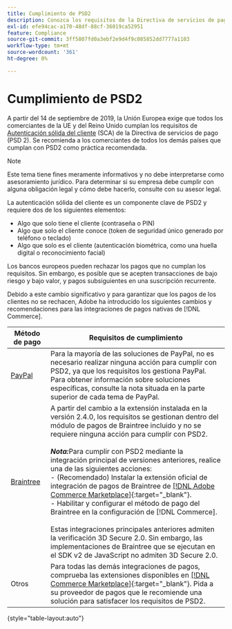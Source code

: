 ```yaml
---
title: Cumplimiento de PSD2
description: Conozca los requisitos de la Directiva de servicios de pago (PSD2) que podrían afectar a su tienda.
exl-id: efe94cac-a170-48df-88cf-36019ca52951
feature: Compliance
source-git-commit: 3ff5807fd0a3ebf2e9d4f9c085852dd7777a1103
workflow-type: tm+mt
source-wordcount: '361'
ht-degree: 0%

---
```


# Cumplimiento de PSD2

A partir del 14 de septiembre de 2019, la Unión Europea exige que todos los comerciantes de la UE y del Reino Unido cumplan los requisitos de [Autenticación sólida del cliente](https://www.cardinalcommerce.com/content-hub/mandates/psd2-sca/understanding-psd2-sca) (SCA) de la Directiva de servicios de pago (PSD 2). Se recomienda a los comerciantes de todos los demás países que cumplan con PSD2 como práctica recomendada.

>[!NOTE]
>
>Este tema tiene fines meramente informativos y no debe interpretarse como asesoramiento jurídico. Para determinar si su empresa debe cumplir con alguna obligación legal y cómo debe hacerlo, consulte con su asesor legal.

La autenticación sólida del cliente es un componente clave de PSD2 y requiere dos de los siguientes elementos:

- Algo que solo tiene el cliente (contraseña o PIN)
- Algo que solo el cliente conoce (token de seguridad único generado por teléfono o teclado)
- Algo que solo es el cliente (autenticación biométrica, como una huella digital o reconocimiento facial)

Los bancos europeos pueden rechazar los pagos que no cumplan los requisitos. Sin embargo, es posible que se acepten transacciones de bajo riesgo y bajo valor, y pagos subsiguientes en una suscripción recurrente.

Debido a este cambio significativo y para garantizar que los pagos de los clientes no se rechacen, Adobe ha introducido los siguientes cambios y recomendaciones para las integraciones de pagos nativas de [!DNL Commerce].

| Método de pago | Requisitos de cumplimiento |
|--- |--- |
| [PayPal](../stores-purchase/paypal.md) | Para la mayoría de las soluciones de PayPal, no es necesario realizar ninguna acción para cumplir con PSD2, ya que los requisitos los gestiona PayPal. Para obtener información sobre soluciones específicas, consulte la nota situada en la parte superior de cada tema de PayPal. |
| [Braintree](../stores-purchase/braintree.md) | A partir del cambio a la extensión instalada en la versión 2.4.0, los requisitos se gestionan dentro del módulo de pagos de Braintree incluido y no se requiere ninguna acción para cumplir con PSD2. <br /><br />**_Nota:_**&#x200B;Para cumplir con PSD2 mediante la integración principal de versiones anteriores, realice una de las siguientes acciones:<br/>- (Recomendado) Instalar la extensión oficial de integración de pagos de Braintree de [[!DNL Adobe Commerce Marketplace]](https://marketplace.magento.com/catalogsearch/result/?q=braintree#q=braintree&amp;idx=m2_cloud_prod_default_products&amp;p=0&amp;nR%5Bvisibility_search%5D%5B%3D%5D%5B0%5D=1){:target=&quot;_blank&quot;}.<br/>- Habilitar y configurar el método de pago del Braintree en la configuración de [!DNL Commerce].<br/><br/>Estas integraciones principales anteriores admiten la verificación 3D Secure 2.0. Sin embargo, las implementaciones de Braintree que se ejecutan en el SDK v2 de JavaScript no admiten 3D Secure 2.0. |
| Otros | Para todas las demás integraciones de pagos, comprueba las extensiones disponibles en [[!DNL Commerce Marketplace]](https://marketplace.magento.com/extensions/payments-security/payment-integration.html?_ga=2.108129217.2105547619.1564067043-238341041.1564067043){:target=&quot;_blank&quot;}. Pida a su proveedor de pagos que le recomiende una solución para satisfacer los requisitos de PSD2. |

{style="table-layout:auto"}
